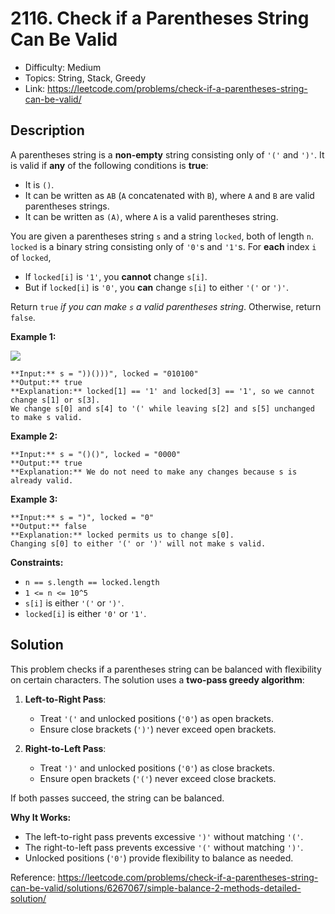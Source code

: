 # 2116. Check if a Parentheses String Can Be Valid

- Difficulty: Medium
- Topics: String, Stack, Greedy
- Link: https://leetcode.com/problems/check-if-a-parentheses-string-can-be-valid/

## Description

A parentheses string is a **non-empty** string consisting only of `'('` and `')'`. It is valid if **any** of the following conditions is **true**:

- It is `()`.
- It can be written as `AB` (`A` concatenated with `B`), where `A` and `B` are valid parentheses strings.
- It can be written as `(A)`, where `A` is a valid parentheses string.

You are given a parentheses string `s` and a string `locked`, both of length `n`. `locked` is a binary string consisting only of `'0'`s and `'1'`s. For **each** index `i` of `locked`,

- If `locked[i]` is `'1'`, you **cannot** change `s[i]`.
- But if `locked[i]` is `'0'`, you **can** change `s[i]` to either `'('` or `')'`.

Return `true` *if you can make `s` a valid parentheses string*. Otherwise, return `false`.

**Example 1:**

![](https://assets.leetcode.com/uploads/2021/11/06/eg1.png)

```
**Input:** s = "))()))", locked = "010100"
**Output:** true
**Explanation:** locked[1] == '1' and locked[3] == '1', so we cannot change s[1] or s[3].
We change s[0] and s[4] to '(' while leaving s[2] and s[5] unchanged to make s valid.
```

**Example 2:**

```
**Input:** s = "()()", locked = "0000"
**Output:** true
**Explanation:** We do not need to make any changes because s is already valid.

```

**Example 3:**

```
**Input:** s = ")", locked = "0"
**Output:** false
**Explanation:** locked permits us to change s[0]. 
Changing s[0] to either '(' or ')' will not make s valid.

```

**Constraints:**

- `n == s.length == locked.length`
- `1 <= n <= 10^5`
- `s[i]` is either `'('` or `')'`.
- `locked[i]` is either `'0'` or `'1'`.

## Solution

This problem checks if a parentheses string can be balanced with flexibility on certain characters.
The solution uses a **two-pass greedy algorithm**:

1. **Left-to-Right Pass**:
   - Treat `'('` and unlocked positions (`'0'`) as open brackets.
   - Ensure close brackets (`')'`) never exceed open brackets.

2. **Right-to-Left Pass**:
   - Treat `')'` and unlocked positions (`'0'`) as close brackets.
   - Ensure open brackets (`'('`) never exceed close brackets.

If both passes succeed, the string can be balanced.

**Why It Works:**

- The left-to-right pass prevents excessive `')'` without matching `'('`.
- The right-to-left pass prevents excessive `'('` without matching `')'`.
- Unlocked positions (`'0'`) provide flexibility to balance as needed.

Reference: https://leetcode.com/problems/check-if-a-parentheses-string-can-be-valid/solutions/6267067/simple-balance-2-methods-detailed-solution/
